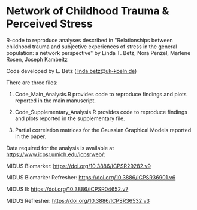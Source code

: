 # Network of Childhood Trauma & Perceived Stress

R-code to reproduce analyses described in 
"Relationships between childhood trauma and subjective experiences of stress in the general population: a network perspective"
by Linda T. Betz, Nora Penzel, Marlene Rosen, Joseph Kambeitz

Code developed by L. Betz (linda.betz@uk-koeln.de)

There are three files: 

1) Code_Main_Analysis.R provides code to reproduce findings and plots reported in the main manuscript.

2) Code_Supplementary_Analysis.R provides code to reproduce findings and plots reported in the supplementary file.

3) Partial correlation matrices for the Gaussian Graphical Models reported in the paper.


Data required for the analysis is available at https://www.icpsr.umich.edu/icpsrweb/:

MIDUS Biomarker: https://doi.org/10.3886/ICPSR29282.v9

MIDUS Biomarker Refresher: https://doi.org/10.3886/ICPSR36901.v6

MIDUS II: https://doi.org/10.3886/ICPSR04652.v7

MIDUS Refresher: https://doi.org/10.3886/ICPSR36532.v3



